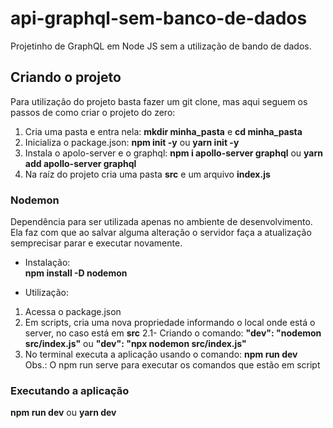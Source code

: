 # api-graphql-sem-banco-de-dados
Projetinho de GraphQL em Node JS sem a utilização de bando de dados.  

## Criando o projeto
Para utilização do projeto basta fazer um git clone, mas aqui seguem os passos de como criar o projeto do zero: 
1) Cria uma pasta e entra nela: **mkdir minha_pasta** e **cd minha_pasta**
2) Inicializa o package.json: **npm init -y** ou **yarn init -y**
3) Instala o apolo-server e o graphql: **npm i apollo-server graphql** ou **yarn add apollo-server graphql**
4) Na raíz do projeto cria uma pasta **src** e um arquivo **index.js**

### Nodemon
Dependência para ser utilizada apenas no ambiente de desenvolvimento.  
Ela faz com que ao salvar alguma alteração o servidor faça a atualização semprecisar parar e executar novamente.  
- Instalação:  
**npm install -D nodemon**

- Utilização:  
1) Acessa o package.json  
2) Em scripts, cria uma nova propriedade informando o local onde está o server, no caso está em **src**
  2.1- Criando o comando: **"dev": "nodemon src/index.js"** ou **"dev": "npx nodemon src/index.js"**  
3) No terminal executa a aplicação usando o comando: **npm run dev**  
Obs.: O npm run serve para executar os comandos que estão em script  

### Executando a aplicação
**npm run dev** ou **yarn dev**
